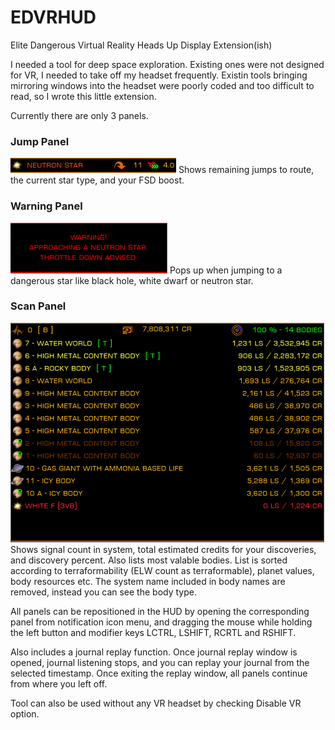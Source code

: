 # EDVRHUD
Elite Dangerous Virtual Reality Heads Up Display Extension(ish)

I needed a tool for deep space exploration. Existing ones were not designed for VR, I needed to take off my headset frequently.
Existin tools bringing mirroring windows into the headset were poorly coded and too difficult to read, so I wrote this little extension.

Currently there are only 3 panels.

### Jump Panel
<img src="https://github.com/sencercoltu/EDVRHUD/blob/master/images/JumpPanel.png?raw=true"/>
Shows remaining jumps to route, the current star type, and your FSD boost.

### Warning Panel
<img src="https://github.com/sencercoltu/EDVRHUD/blob/master/images/WarningPanel.png?raw=true"/>
Pops up when jumping to a dangerous star like black hole, white dwarf or neutron star.

### Scan Panel
<img src="https://github.com/sencercoltu/EDVRHUD/blob/master/images/ScanInfoPanel.png?raw=true"/>
Shows signal count in system, total estimated credits for your discoveries, and discovery percent. Also lists most valable bodies.
List is sorted according to terraformability (ELW count as terraformable), planet values, body resources etc.  
The system name included in body names are removed, instead you can see the body type.

All panels can be repositioned in the HUD by opening the corresponding panel from notification icon menu, and dragging the mouse while holding the left button and modifier keys LCTRL, LSHIFT, RCRTL and RSHIFT.

Also includes a journal replay function. Once journal replay window is opened, journal listening stops, and you can replay your journal from the selected timestamp. Once exiting the replay window, all panels continue from where you left off.

Tool can also be used without any VR headset by checking Disable VR option.





